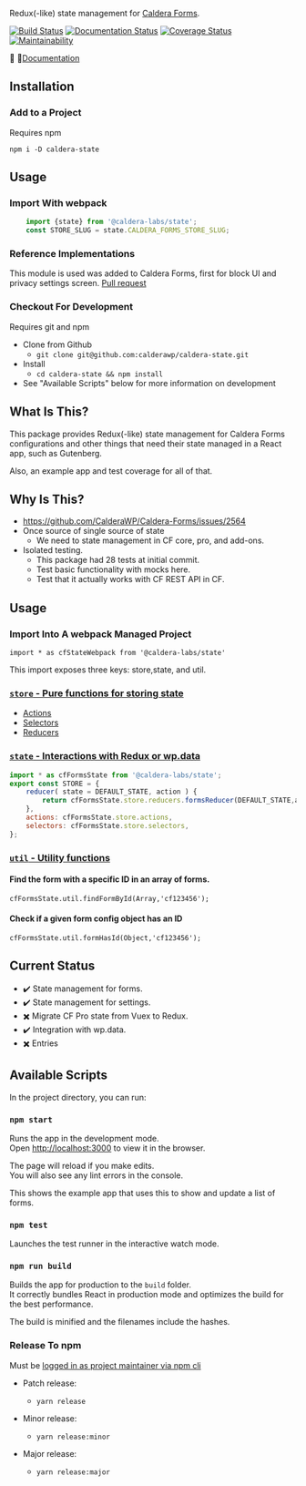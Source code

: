 Redux(-like) state management for [Caldera Forms](https://github.com/calderawp/caldera-forms).


[![Build Status](https://travis-ci.org/CalderaWP/caldera-state.svg?branch=master)](https://travis-ci.org/CalderaWP/caldera-state)
[![Documentation Status](https://calderalabs.org/caldera-state/badge.svg)](https://calderalabs.org/caldera-state/source.html)
[![Coverage Status](https://coveralls.io/repos/github/CalderaWP/caldera-state/badge.svg?branch=master)](https://coveralls.io/github/CalderaWP/caldera-state?branch=master)
[![Maintainability](https://api.codeclimate.com/v1/badges/ea1e71a99028918cec68/maintainability)](https://codeclimate.com/github/CalderaWP/caldera-state/maintainability)

🌋 👀[Documentation](https://calderalabs.org/caldera-state/)
## Installation
### Add to a Project
Requires npm

`npm i -D caldera-state`

## Usage
### Import With webpack
```js
    import {state} from '@caldera-labs/state';
    const STORE_SLUG = state.CALDERA_FORMS_STORE_SLUG;
```

### Reference Implementations
This module is used was added to Caldera Forms, first for block UI and privacy settings screen. [Pull request](https://github.com/CalderaWP/Caldera-Forms/pull/2611)

### Checkout For Development
Requires git and npm

* Clone from Github
    - `git clone git@github.com:calderawp/caldera-state.git`
* Install
    - `cd caldera-state && npm install`
* See "Available Scripts" below for more information on development

## What Is This?
This package provides Redux(-like) state management for Caldera Forms configurations and other things that need their state managed in a React app, such as Gutenberg.

Also, an example app and test coverage for all of that.

## Why Is This?
* https://github.com/CalderaWP/Caldera-Forms/issues/2564
* Once source of single source of state
    - We need to state management in CF core, pro, and add-ons.
* Isolated testing.
    - This package had 28 tests at initial commit.
    - Test basic functionality with mocks here.
    - Test that it actually works with CF REST API in CF.


## Usage
### Import Into A webpack Managed Project

`import * as cfStateWebpack from '@caldera-labs/state'`

This import exposes three keys: store,state, and util.
### [`store` - Pure functions for storing state](http://calderalabs.org/caldera-state/identifiers.html#store)
* [Actions]()
* [Selectors]()
* [Reducers]()

### [`state` - Interactions with Redux or wp.data](http://calderalabs.org/caldera-state/identifiers.html#state)
```js
import * as cfFormsState from '@caldera-labs/state';
export const STORE = {
    reducer( state = DEFAULT_STATE, action ) {
        return cfFormsState.store.reducers.formsReducer(DEFAULT_STATE,action);
    },
    actions: cfFormsState.store.actions,
    selectors: cfFormsState.store.selectors,
};

```


### [`util` - Utility functions](http://calderalabs.org/caldera-state/identifiers.html#util)

#### Find the form with a specific ID in an array of forms.
`cfFormsState.util.findFormById(Array,'cf123456');`

#### Check if a  given form config object has an ID
`cfFormsState.util.formHasId(Object,'cf123456');`

## Current Status
* ✔️ State management for forms.
* ✔️ State management for settings.
* ✖️ Migrate CF Pro state from Vuex to Redux.
* ✔️ Integration with wp.data. 
* ✖️ Entries

## Available Scripts

In the project directory, you can run:

### `npm start`

Runs the app in the development mode.<br>
Open [http://localhost:3000](http://localhost:3000) to view it in the browser.

The page will reload if you make edits.<br>
You will also see any lint errors in the console.

This shows the example app that uses this to show and update a list of forms.

### `npm test`

Launches the test runner in the interactive watch mode.<br>

### `npm run build`

Builds the app for production to the `build` folder.<br>
It correctly bundles React in production mode and optimizes the build for the best performance.

The build is minified and the filenames include the hashes.<br>


### Release To npm
Must be [logged in as project maintainer via npm cli](https://docs.npmjs.com/cli/adduser)

* Patch release:
    - `yarn release`

* Minor release:
    - `yarn release:minor`

* Major release:
    - `yarn release:major`
